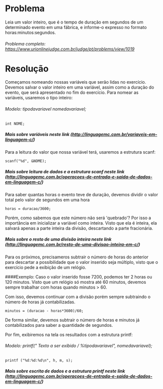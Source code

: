 # Problema 

 Leia um valor inteiro, que é o tempo de duração em segundos de um determinado evento em uma fábrica, e informe-o expresso no formato horas:minutos:segundos.

###### Problema completo: https://www.urionlinejudge.com.br/judge/pt/problems/view/1019

# Resolução

Começamos nomeando nossas variáveis que serão lidas no exercício. Devemos salvar o valor inteiro em uma variável, assim como a duração do evento, que será apresentado no fim do exercício. 
Para nomear as variáveis, usaremos o tipo inteiro:

###### Modelo: tipodavariavel nomedavariavel;

	int NOME;

##### Mais sobre variáveis neste link (http://linguagemc.com.br/variaveis-em-linguagem-c/)

Para a leitura do valor que nossa variável terá, usaremos a estrutura scanf:

	scanf("%d", &NOME);

##### Mais sobre leitura de dados e a estrutura scanf neste link (http://linguagemc.com.br/operacoes-de-entrada-e-saida-de-dados-em-linguagem-c/)

Para saber quantas horas o evento teve de duração, devemos dividir o valor total pelo valor de segundos em uma hora

	horas = duracao/3600;

Porém, como sabemos que este número não será 'quebrado'?
Por isso a importância em inicializar a variável como inteira. Visto que ela é inteira, ela salvará apenas a parte inteira da divisão, descartando a parte fracionária.

##### Mais sobre o resto de uma divisão inteira neste link (http://linguagemc.com.br/resto-de-uma-divisao-inteira-em-c/)

Para os próximos, precisameros subtrair o número de horas do anterior para descartar a possibilidade que o valor inserido seja múltiplo, visto que o exercício pede a exibição de um relógio.

####Exemplo:
	Caso o valor inserido fosse 7200, podemos ter 2 horas ou 120 minutos. Visto que um relógio só mostra até 60 minutos, devemos sempre trabalhar com horas quando minutos > 60.

Com isso, devemos continuar com a divisão porém sempre subtraindo o número de horas já contabilizadas.

	minutos = (duracao - horas*3600)/60;

De forma similar, devemos subtrair o número de horas e minutos já contabilizados para saber a quantidade de segundos.

Por fim, exibiremos na tela os resultados com a estrutura printf:

###### Modelo: printf(" Texto a ser exibido / %tipodavariavel", nomedavariavel);

	printf ("%d:%d:%d\n", h, m, s);

##### Mais sobre escrita de dados e a estrutura printf neste link (http://linguagemc.com.br/operacoes-de-entrada-e-saida-de-dados-em-linguagem-c/)
